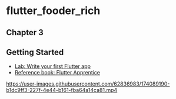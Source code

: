 # flutter_fooder_rich

## Chapter 3

## Getting Started

- [Lab: Write your first Flutter app](https://docs.flutter.dev/get-started/codelab)
- [Reference book: Flutter Apprentice](https://www.raywenderlich.com/books/flutter-apprentice)


https://user-images.githubusercontent.com/62836983/174089190-b1dc9ff3-227f-4e44-b161-fba64a14ca81.mp4

